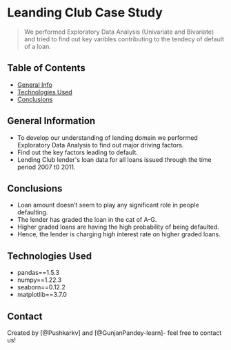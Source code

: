 # Leanding Club Case Study
> We performed Exploratory Data Analysis (Univariate and Bivariate) and tried to find out key varibles contributing to the tendecy of default of a loan.


## Table of Contents
* [General Info](#general-information)
* [Technologies Used](#technologies-used)
* [Conclusions](#conclusions)

<!-- You can include any other section that is pertinent to your problem -->

## General Information
- To develop our understanding of lending domain we performed Exploratory Data Analysis to find out major driving factors.
- Find out the key factors leading to default.
- Lending Club lender's loan data for all loans issued through the time period 2007 t0 2011.

<!-- You don't have to answer all the questions - just the ones relevant to your project. -->

## Conclusions
- Loan amount doesn’t seem to play any significant role in people defaulting.
- The lender has graded the loan in the cat of A-G.
- Higher graded loans are having the high probability of being defaulted.
- Hence, the lender is charging high interest rate on higher graded loans.

<!-- You don't have to answer all the questions - just the ones relevant to your project. -->


## Technologies Used
- pandas==1.5.3
- numpy==1.22.3
- seaborn==0.12.2
- matplotlib==3.7.0
<!-- As the libraries versions keep on changing, it is recommended to mention the version of library used in this project -->



## Contact
Created by [@Pushkarkv] and [@GunjanPandey-learn]- feel free to contact us!
